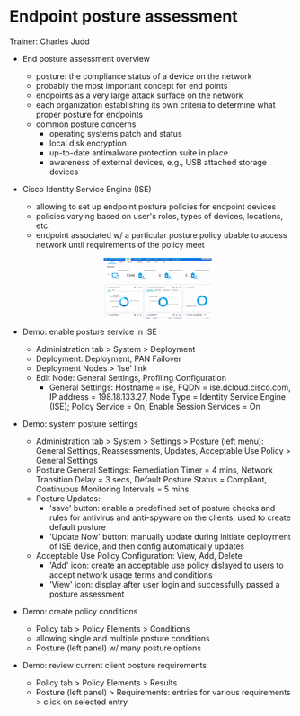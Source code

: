 # Endpoint posture assessment

Trainer: Charles Judd


- End posture assessment overview
  - posture: the compliance status of a device on the network
  - probably the most important concept for end points
  - endpoints as a very large attack surface on the network
  - each organization establishing its own criteria to determine what proper posture for endpoints
  - common posture concerns
    - operating systems patch and status
    - local disk encryption
    - up-to-date antimalware protection suite in place
    - awareness of external devices, e.g., USB attached storage devices


- Cisco Identity Service Engine (ISE)
  - allowing to set up endpoint posture policies for endpoint devices
  - policies varying based on user's roles, types of devices, locations, etc.
  - endpoint associated w/ a particular posture policy ubable to access network until requirements of the policy meet

  <figure style="margin: 0.5em; display: flex; justify-content: center; align-items: center;">
    <img style="margin: 0.1em; padding-top: 0.5em; width: 20vw;"
      onclick= "window.open('page')"
      src    = "img/31.10-ise.png"
      alt    = "Snapshot of ISE dashboard"
      title  = "Snapshot of ISE dashboard"
    />
  </figure>


- Demo: enable posture service in ISE
  - Administration tab > System > Deployment
  - Deployment: Deployment, PAN Failover
  - Deployment Nodes > 'ise' link
  - Edit Node: General Settings, Profiling Configuration
    - General Settings: Hostname = ise, FQDN = ise.dcloud.cisco.com, IP address = 198.18.133.27, Node Type = Identity Service Engine (ISE); Policy Service = On, Enable Session Services = On


- Demo: system posture settings
  - Administration tab > System > Settings > Posture (left menu): General Settings, Reassessments, Updates, Acceptable Use Policy > General Settings
  - Posture General Settings: Remediation Timer = 4 mins, Network Transition Delay = 3 secs, Default Posture Status = Compliant, Continuous Monitoring Intervals = 5 mins
  - Posture Updates:
    - 'save' button: enable a predefined set of posture checks and rules for antivirus and anti-spyware on the clients, used to create default posture
    - 'Update Now' button: manually update during initiate deployment of ISE device, and then config automatically updates
  - Acceptable Use Policy Configuration: View, Add, Delete
    - 'Add' icon: create an acceptable use policy dislayed to users to accept network usage terms and conditions
    - 'View' icon: display after user login and successfully passed a posture assessment
  

- Demo: create policy conditions
  - Policy tab > Policy Elements > Conditions
  - allowing single and multiple posture conditions
  - Posture  (left panel) w/ many posture options


- Demo: review current client posture requirements
  - Policy tab > Policy Elements > Results
  - Posture (left panel) > Requirements: entries for various requirements > click on selected entry



